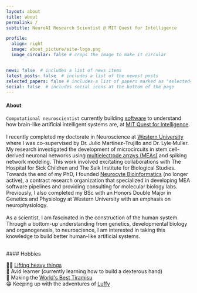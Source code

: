 ```yaml
---
layout: about
title: about
permalink: /
subtitle: NeuroAI Research Scientist @ MIT Quest for Intelligence

profile:
  align: right
  image: about_picture/site-logo.png
  image_circular: false # crops the image to make it circular


news: false  # includes a list of news items
latest_posts: false  # includes a list of the newest posts
selected_papers: false # includes a list of papers marked as "selected={true}"
social: false  # includes social icons at the bottom of the page
---
```


#### About

`Computational neuroscientist` currently building [software](https://www.brain-score.org) to understand how brain-like artificial intelligent systems are, at [MIT Quest for Intelligence](https://quest.mit.edu).
<br><br>
I recently completed my doctorate in Neuroscience at [Western University](https://www.uwo.ca) where I was co-supervised by Dr. Julio Martinez-Trujillo and Dr. Lyle Muller. My research investigated the development of microcircuits in stem cell-derived neuronal networks using [multielectrode arrays (MEAs)](https://www.ncbi.nlm.nih.gov/pmc/articles/PMC8868577/) and spiking network modeling. This work involved excitating collaborations with The Hospital for Sick Children and The Salk Institute for Biological Studies. Towards the end of my PhD, I founded [Neurocyte Bioinformatics](https://www.neurocyte.io) (no longer active), a contract research organization that specialized in developing MEA software pipelines and providing consulting for molecular biology labs. Previously, I also completed my BSc with an Honors Double Major in Genetics and Physiology at Western University with an emphasis on neurophysiology. 
<br><br>
As a scientist, I am fascinated in the construction of the human system. Through a bottom-up understanding from genetics, developmental biology and organogenesis, to neuroscience, I am interested in taking this knowledge to build better human-like artificial systems.


<br>
#### Hobbies

💪🏽 [Lifting heavy things](https://www.youtube.com/watch?v=GuIlVmL0KBc&list=PLTjllZp4uE3l5TqwPOoGT_XvSBVgp2JEO)\
🦾 Avid learner (currently learning how to build a dexterous hand)\
🍰 Making the [World's Best Tiramisu](blog/2023/Worlds-Best-Tiramisu/)\
😁 Keeping up with the adventures of [Luffy](https://www.youtube.com/watch?v=AfZmNBonIeI)